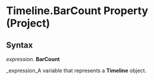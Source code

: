 
# Timeline.BarCount Property (Project)

## Syntax

 _expression_. **BarCount**

 _expression_A variable that represents a  **Timeline** object.

